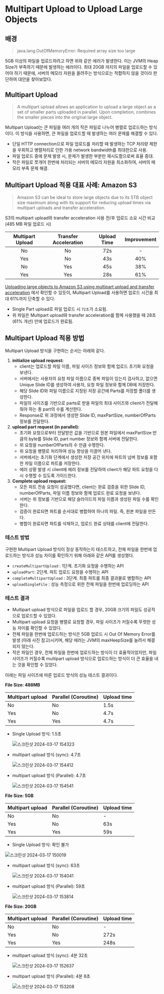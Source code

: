 # Multipart Upload to Upload Large Objects

## 배경

> java.lang.OutOfMemoryError: Required array size too large

5GB 이상의 파일을 업로드하려고 하면 위와 같은 에러가 발생한다. 이는 JVM의 Heap Size가 부족하기 때문에 발생하는 에러이다. 최대 20GB 까지의 파일을 업로드할 수 있어야 하기 때문에, 서버의 메모리 자원을 올려주는 방식으로는 적합하지 않을 것이라 판단하여 대안을 찾아보았다.

## Multipart Upload

> A multipart upload allows an application to upload a large object as a set of smaller parts uploaded in parallel. Upon completion, combines the smaller pieces into the original large object.

Multipart Upload는 큰 파일을 여러 개의 작은 파일로 나누어 병렬로 업로드하는 방식이다. 이 방식을 사용하면, 큰 파일을 업로드할 때 발생하는 여러 문제를 해결할 수 있다.

- 단일 HTTP connection으로 파일 업로드를 처리할 때 발생하는 TCP 처리량 제한을 우회하고 병렬처리로 인한 가용 network bandwidth를 최대한으로 사용.
- 파일 업로드 중에 문제 발생 시, 문제가 발생한 부분만 재시도함으로써 효율 증대.
- 작은 파일로 쪼개어 한번에 처리되는 서버의 메모리 자원을 최소화하여, 서버의 메모리 부족 문제 해결.

## Multipart Upload 적용 대표 사례: Amazon S3

> Amazon S3 can be ideal to store large objects due to its 5TB object size maximum along with its support for reducing upload times via multipart uploads and transfer acceleration.

S3의 multipart upload와 transfer acceleration 사용 전/후 업로드 소요 시간 비교 (485 MB 파일 업로드 시)

| Multipart Upload | Transfer Acceleration | Upload Time | Improvement |
| :--------------: | :-------------------: | :---------: | :---------: |
|        No        |          No           |     72s     |      -      |
|       Yes        |          No           |     43s     |     40%     |
|        No        |          Yes          |     45s     |     38%     |
|       Yes        |          Yes          |     28s     |     61%     |

[Uploading large objects to Amazon S3 using multipart upload and transfer acceleration](https://aws.amazon.com/blogs/compute/uploading-large-objects-to-amazon-s3-using-multipart-upload-and-transfer-acceleration/) 에서 확인할 수 있듯이, Multipart Upload를 사용하면 업로드 시간을 최대 61%까지 단축할 수 있다.

- Single Part upload로 파일 업로드 시 `72초`가 소요됨.
- 위 파일은 Multipart upload와 transfer acceleration를 함께 사용했을 때 28초 (61% 개선) 만에 업로드가 완료됨.

## Multipart Upload 적용 방법

Multipart Upload 방식을 구현하는 순서는 아래와 같다.

1. **initialize upload request:**
    - client는 업로드할 파일 이름, 파일 사이즈 정보와 함께 업로드 초기화 요청을 보낸다.
    - 서버에서는 사용자의 요청 파일 이름으로 중복 파일이 있는지 검사하고, 없으면 Unique Slide ID를 생성하여 사용자, 요청 파일 정보와 함께 DB에 저장한다.
    - 해당 Slide ID와 파일 이름으로 지정된 저장 공간에 Parts를 저장할 폴더를 생성한다.
    - 파일의 사이즈를 기반으로 parts로 받을 파일의 최대 사이즈와 client가 전달해줘야 하는 총 part의 수를 계산한다.
    - Response로 위 과정에서 생성한 Slide ID, maxPartSize, numberOfParts 정보를 전달한다.
2. **upload part request (in parallel):**
    - 초기화 요청으로부터 전달받은 값을 기반으로 원본 파일에서 maxPartSize 만큼의 byte를 Slide ID, part number 정보와 함께 서버에 전달한다.
    - 위 요청을 numberOfParts의 수 만큼 수행한다.
    - 위 요청을 병렬로 처리하여 성능 향상을 이끌어 낸다.
    - 서버에서는 초기화 단계에서 생성한 저장 공간 위치에 파트의 넘버 정보를 포함한 파일 이름으로 파트를 저장한다.
    - 에러 상황 발생 시 client에 에러 정보를 전달하여 client가 해당 파트 요청을 다시 수행할 수 있도록 가이드한다.
3. **Complete upload request:**
    - 모든 파트 전송 요청이 성공했다면, client는 완료 검증을 위한 Slide ID, numberOfParts, 파일 이름 정보와 함께 업로드 완료 요청을 보낸다.
    - 서버는 위 정보를 기반으로 해당 슬라이드의 파일 이름과 생성된 파일 수를 확인한다.
    - 검증이 완료되면 파트를 순서대로 병합하여 하나의 파일. 즉, 원본 파일을 만든다.
    - 병합이 완료되면 파트를 삭제하고, 업로드 완료 상태를 client에 전달한다.

### 테스트 방법

구현한 Multipart Upload 방식이 정상 동작하는지 테스트하고, 전체 파일을 한번에 업로드하는 방식과 성능 차이를 확인하기 위해 아래와 같은 API를 생성했다.

- `createMultipartUpload` : 1단계. 초기화 요청을 수행하는 API
- `uploadPart`: 2단계. 파트 업로드 요청을 수행하는 API
- `completeMultipartUpload` : 3단계. 최종 파트를 최종 결과물로 병합하는 API
- `uploadSingleFile` : 성능 측정으로 위한 전체 파일을 한번에 업로딩하는 API

### 테스트 결과

- Multipart upload 방식으로 파일을 업로드 할 경우, 20GB 크기의 파일도 성공적으로 업로드할 수 있었다.
- Multipart upload 요청을 병렬로 요청할 경우, 파일 사이즈가 커질수록 뚜렷한 성능 차이를 확인할 수 있었다.
- 전체 파일을 한번에 업로드하는 방식은 5GB 업로드 시 Out Of Memory Error를 발생 (아래 사진 참고)시키며, 해당 에러는 JVM의 maxHeepSize를 늘려서 해결되지 않는다.
- 작은 파일인 경우, 전체 파일을 한번에 업로드하는 방식이 더 효율적이었지만, 파일 사이즈가 커질수록 multipart upload 방식으로 업로드하는 방식이 더 큰 효율을 내는 것을 확인할 수 있었다.

아래는 파일 사이즈에 따른 업로드 방식의 성능 테스트 결과이다.

**File Size: 488MB**

| Multipart upload | Parallel (Coroutine) | Upload time |
| --- | --- | --- |
| No | No | 1.5s |
| Yes | No | 4.7s |
| Yes | Yes | 4.7s |
- Single Upload 방식: 1.5초

    ![스크린샷 2024-03-17 154323](https://github.com/10000-Bagger/free-topic-study/assets/34956359/771f799d-3732-4ac6-aa90-945ff2d4f05d)

- multipart upload 방식 (sync): 4.7초

    ![스크린샷 2024-03-17 154412](https://github.com/10000-Bagger/free-topic-study/assets/34956359/59aa9d17-05b5-402a-b8dd-bac0c22542fc)

- multipart upload 방식 (Parallel): 4.7초

    ![스크린샷 2024-03-17 154541](https://github.com/10000-Bagger/free-topic-study/assets/34956359/90f098e5-ecec-4da5-8da2-4e7425e9f68d)


**File Size: 5GB**

| Multipart upload | Parallel (Coroutine) | Upload time |
| --- | --- | --- |
| No | No | - |
| Yes | No | 63s |
| Yes | Yes | 59s |
- Single Upload 방식: 확인 불가

![스크린샷 2024-03-17 150019](https://github.com/10000-Bagger/free-topic-study/assets/34956359/8ee0ab92-4734-41fa-a008-10a8254e9709)

- multipart upload 방식 (sync): 63초

    ![스크린샷 2024-03-17 154041](https://github.com/10000-Bagger/free-topic-study/assets/34956359/6c0a228e-47d5-4802-981a-a5fa6c76c814)


- multipart upload 방식 (Parallel): 59초
  
    ![스크린샷 2024-03-17 153814](https://github.com/10000-Bagger/free-topic-study/assets/34956359/b7c2bc4e-026b-491d-9232-2281bbee784f)
    

**File Size: 20GB**

| Multipart upload | Parallel (Coroutine) | Upload time |
| --- | --- | --- |
| No | No | - |
| Yes | No | 272s |
| Yes | Yes | 248s |

- multipart upload 방식 (sync): 4분 32초
  
    ![스크린샷 2024-03-17 152637](https://github.com/10000-Bagger/free-topic-study/assets/34956359/7eaf5ac6-07bd-489c-9249-a8055547ec8d)    

- multipart upload 방식 (Parallel): 4분 8초

    ![스크린샷 2024-03-17 153208](https://github.com/10000-Bagger/free-topic-study/assets/34956359/ae00c89d-c7b3-4cb7-a9a9-a96402ffd403)
